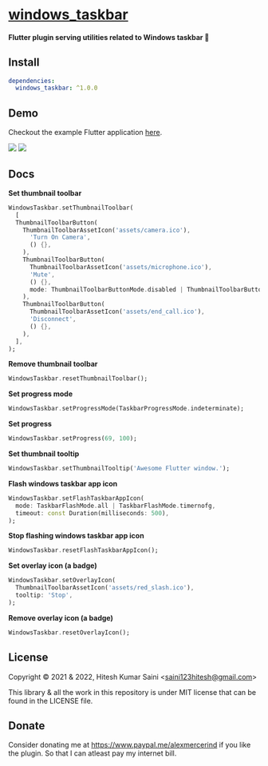 <h1><a href="https://github.com/alexmercerind/windows_taskbar">windows_taskbar</a></h1>
<h4>Flutter plugin serving utilities related to Windows taskbar 💙</h4>

## Install

```yaml
dependencies:
  windows_taskbar: ^1.0.0
```

## Demo

Checkout the example Flutter application [here](https://github.com/alexmercerind/windows_taskbar/blob/master/example/lib/main.dart).

![](https://github.com/alexmercerind/windows_taskbar/blob/assets/bMebejv57F.gif)
![](https://github.com/alexmercerind/windows_taskbar/blob/assets/OdzgD1yqEO.gif)

## Docs

**Set thumbnail toolbar**

```dart
WindowsTaskbar.setThumbnailToolbar(
  [
  ThumbnailToolbarButton(
    ThumbnailToolbarAssetIcon('assets/camera.ico'),
      'Turn On Camera',
      () {},
    ),
    ThumbnailToolbarButton(
      ThumbnailToolbarAssetIcon('assets/microphone.ico'),
      'Mute',
      () {},
      mode: ThumbnailToolbarButtonMode.disabled | ThumbnailToolbarButtonMode.dismissionClick,
    ),
    ThumbnailToolbarButton(
      ThumbnailToolbarAssetIcon('assets/end_call.ico'),
      'Disconnect',
      () {},
    ),
  ],
);
```

**Remove thumbnail toolbar**

```dart
WindowsTaskbar.resetThumbnailToolbar();
```

**Set progress mode**

```dart
WindowsTaskbar.setProgressMode(TaskbarProgressMode.indeterminate);
```

**Set progress**

```dart
WindowsTaskbar.setProgress(69, 100);
```

**Set thumbnail tooltip**

```dart
WindowsTaskbar.setThumbnailTooltip('Awesome Flutter window.');
```

**Flash windows taskbar app icon**

```dart
WindowsTaskbar.setFlashTaskbarAppIcon(
  mode: TaskbarFlashMode.all | TaskbarFlashMode.timernofg,
  timeout: const Duration(milliseconds: 500),
);
```

**Stop flashing windows taskbar app icon**

```dart
WindowsTaskbar.resetFlashTaskbarAppIcon();
```

**Set overlay icon (a badge)**

```dart
WindowsTaskbar.setOverlayIcon(
  ThumbnailToolbarAssetIcon('assets/red_slash.ico'),
  tooltip: 'Stop',
);
```

**Remove overlay icon (a badge)**

```dart
WindowsTaskbar.resetOverlayIcon();
```

## License

Copyright © 2021 & 2022, Hitesh Kumar Saini <<saini123hitesh@gmail.com>>

This library & all the work in this repository is under MIT license that can be found in the LICENSE file.

## Donate

Consider donating me at https://www.paypal.me/alexmercerind if you like the plugin. So that I can atleast pay my internet bill.
